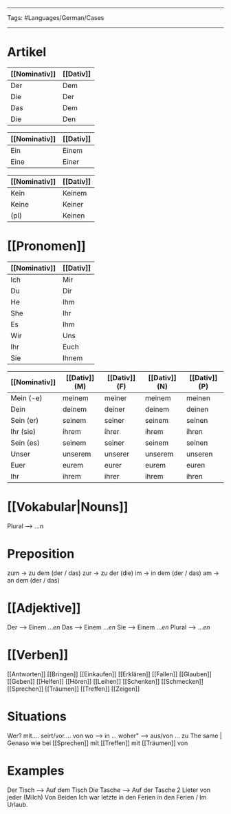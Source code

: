 ___
Tags: #Languages/German/Cases 
___

# Artikel
[[Nominativ]] | [[Dativ]]
-----|-----
Der | Dem
Die | Der
Das | Dem
Die | Den

[[Nominativ]] | [[Dativ]]
-----|-----
Ein | Einem
Eine | Einer

[[Nominativ]] | [[Dativ]]
-----|-----
Kein | Keinem
Keine | Keiner
(pl) | Keinen

# [[Pronomen]]
[[Nominativ]] | [[Dativ]]
------------ | ------------
Ich | Mir
Du | Dir
He | Ihm
She| Ihr
Es | Ihm
Wir | Uns
Ihr | Euch
Sie | Ihnem

[[Nominativ]] | [[Dativ]] (M) | [[Dativ]] (F) | [[Dativ]] (N) | [[Dativ]] (P)
------------ | ------------ | ------------ | ------------ | ------------
Mein (-e) | meinem | meiner | meinem | meinen
Dein | deinem | deiner | deinem | deinen
Sein (er) | seinem | seiner | seinem | seinen
Ihr (sie) | ihrem | ihrer | ihrem | ihren
Sein (es) | seinem | seiner | seinem | seinen
Unser | unserem | unserer | unserem | unseren
Euer | eurem | eurer | eurem | euren
Ihr | ihrem | ihrer | ihrem | ihren

# [[Vokabular|Nouns]]
Plural --> ...n

# Preposition
zum -> zu dem (der / das)
zur -> zu der (die)
im -> in dem (der / das)
am -> an dem (der / das)

# [[Adjektive]]
Der --> Einem ...*en*
Das --> Einem ...*en*
Sie --> Einem ...*en*
Plural -->  ...*en*

# [[Verben]]
[[Antworten]]
[[Bringen]]
[[Einkaufen]]
[[Erklären]]
[[Fallen]]
[[Glauben]]
[[Geben]]
[[Helfen]]
[[Hören]]
[[Leihen]]
[[Schenken]]
[[Schmecken]]
[[Sprechen]]
[[Träumen]]
[[Treffen]]
[[Zeigen]]

# Situations
Wer?
mit....
seirt/vor....
von
wo --> in ...
woher" --> aus/von ...
zu
The same | Genaso wie bei
[[Sprechen]] mit
[[Treffen]] mit
[[Träumen]] von

# Examples
Der Tisch --> Auf dem Tisch
Die Tasche --> Auf der Tasche
2 Lieter von jeder (Milch)
Von Beiden
Ich war letzte in den Ferien in den Ferien / Im Urlaub.